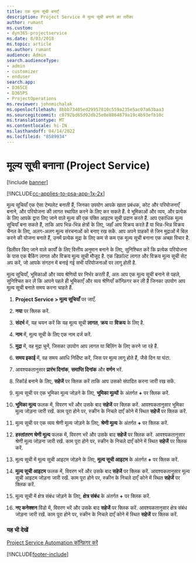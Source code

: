 ```yaml
---
title: एक मूल्य सूची बनाएँ
description: Project Service में मूल्य सूची बनाने का तरीका
author: rumant
ms.custom:
- dyn365-projectservice
ms.date: 8/03/2018
ms.topic: article
ms.author: rumant
audience: Admin
search.audienceType:
- admin
- customizer
- enduser
search.app:
- D365CE
- D365PS
- ProjectOperations
ms.reviewer: johnmichalak
ms.openlocfilehash: 8bbb73405ed29957810c559a235e5ac07a63baa3
ms.sourcegitcommit: c0792bd65d92db25e0e8864879a19c4b93efb10c
ms.translationtype: MT
ms.contentlocale: hi-IN
ms.lasthandoff: 04/14/2022
ms.locfileid: "8589934"
---
```

# <a name="create-a-price-list-project-service"></a>मूल्‍य सूची बनाना (Project Service)

[!include [banner](../includes/psa-now-project-operations.md)]

[!INCLUDE[cc-applies-to-psa-app-1x-2x](../includes/cc-applies-to-psa-app-1x-2x.md)]

मूल्‍य सूचियाँ एक ऐसा टेम्पलेट बनाती हैं, जिनका उपयोग आपके खाता प्रबंधक, कोट और परियोजनाएँ बनाने, और परियोजना की लागत स्‍थापित करने के लिए कर सकते हैं. वे भूमिकाओं और व्‍यय, और प्रत्‍येक के लिए आपके द्वारा लिए जाने वाले मूल्‍य की एक पंक्ति आइटम सूची प्रदान करते हैं. आप एकाधिक मूल्य सूचियाँ बना सकते हैं, ताकि आप भिन्न-भिन्न क्षेत्रों के लिए, जहाँ आप विक्रय करते हैं या भिन्न-भिन्न विक्रय चैनल के लिए, अलग-अलग मूल्य संरचनाओं को बनाए रख सकें. आप अपने ग्राहकों से जिन मुद्राओं में बिल करने की योजना बनाते हैं, उनमें प्रत्‍येक मुद्रा के लिए कम से कम एक मूल्‍य सूची बनाना एक अच्छा विचार है.  
  
डिलीवर किए जाने वाले कार्यों के लिए वित्तीय अनुमान बनाने के लिए, सुनिश्चित करें कि प्रत्येक परियोजना के पास एक बैकिंग लागत और विक्रय मूल्‍य सूची मौजूद है. एक डिफ़ॉल्ट लागत और विक्रय मूल्य सूची सेट अप करें, जो आपके संगठन में बनाई गई सभी परियोजनाओं पर लागू होती है.  
  
मूल्य सूचियाँ, भूमिकाओं और व्यय श्रेणियों पर निर्भर करती हैं, अतः आप एक मूल्य सूची बनाने से पहले, सुनिश्चित कर लें कि आपने पहले ही भूमिकाएँ और व्‍यय श्रेणियाँ कॉन्फ़िगर कर ली हैं जिनका उपयोग आप मूल्य सूची बनाते समय करना चाहते हैं.  
  
1.  **Project Service > मूल्‍य सूचियाँ** पर जाएँ.  
  
2.  **नया** पर क्लिक करें.  
  
3.  **संदर्भ** में, यह चयन करें कि यह मूल्‍य सूची **लागत**, **क्रय** या **विक्रय** के लिए है.  
  
4.  **नाम** में, मूल्य सूची के लिए एक नाम दर्ज करें.  
  
5.  **मुद्रा** में, वह मुद्रा चुनें, जिसका उपयोग आप लागत या बिलिंग के लिए करने जा रहे हैं.  
  
6.  **समय इकाई** में, वह समय अवधि निर्दिष्ट करें, जिस पर मूल्य लागू होते हैं, जैसे दिन या घंटा.  
  
7.  आवश्‍यकतानुसार **प्रारंभ दिनांक**, **समाप्ति दिनांक** और **वर्णन** भरें.  
  
8.  रिकॉर्ड बनाने के लिए, **सहेजें** पर क्लिक करें ताकि आप उसको संपादित करना जारी रख सकें.  
  
9. मूल्य सूची पर एक भूमिका मूल्य जोड़ने के लिए, **भूमिका मूल्‍यों** के अंतर्गत **+** पर क्लिक करें.  
  
10. **भूमिका मूल्‍य** फलक में, विवरण भरें और उसके बाद **सहेजें** पर क्लिक करें. आवश्यकतानुसार भूमिका मूल्‍य जोड़ना जारी रखें. काम पूरा होने पर, स्‍क्रीन के निचले दाएँ कोने में स्थित **सहेजें** पर क्लिक करें.  
  
11. मूल्य सूची पर एक व्‍यय श्रेणी मूल्य जोड़ने के लिए, **श्रेणी मूल्‍य** के अंतर्गत **+** पर क्लिक करें.  
  
12. **हस्‍तांतरण श्रेणी मूल्‍य** फलक में, विवरण भरें और उसके बाद **सहेजें** पर क्लिक करें. आवश्यकतानुसार श्रेणी मूल्‍य जोड़ना जारी रखें. काम पूरा होने पर, स्‍क्रीन के निचले दाएँ कोने में स्थित **सहेजें** पर क्लिक करें.  
  
13. मूल्य सूची में मूल्य सूची आइटम जोड़ने के लिए, **मूल्‍य सूची आइटम** के अंतर्गत **+** पर क्लिक करें.  
  
14. **मूल्‍य सूची आइटम** फलक में, विवरण भरें और उसके बाद **सहेजें** पर क्लिक करें. आवश्यकतानुसार मूल्‍य सूची आइटम जोड़ना जारी रखें. काम पूरा होने पर, स्‍क्रीन के निचले दाएँ कोने में स्थित **सहेजें** पर क्लिक करें.  
  
15. मूल्‍य सूची में क्षेत्र संबंध जोड़ने के लिए, **क्षेत्र संबंध** के अंतर्गत **+** पर क्लिक करें.  
  
16. **नए कनेक्‍शन** विंडो में, विवरण भरें और उसके बाद **सहेजें** पर क्लिक करें. आवश्‍यकतानुसार क्षेत्र संबंध जोड़ना जारी रखें. काम पूरा होने पर, स्‍क्रीन के निचले दाएँ कोने में स्थित **सहेजें** पर क्लिक करें.  
  
### <a name="see-also"></a>यह भी देखें  
 [Project Service Automation कॉन्फ़िगर करें](../psa/configure.md)


[!INCLUDE[footer-include](../includes/footer-banner.md)]
